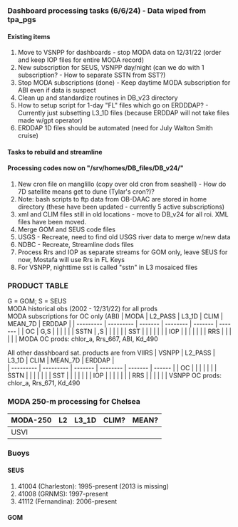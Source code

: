 ### Dashboard processing tasks (6/6/24) - Data wiped from tpa_pgs

#### Existing items
1. Move to VSNPP for dashboards - stop MODA data on 12/31/22 (order and keep IOP files for entire MODA record)
2. New subscription for SEUS, VSNPP day/night (can we do with 1 subscription? - How to separate SSTN from SST?)
3. Stop MODA subscriptions (done) - Keep daytime MODA subscription for ABI even if data is suspect
4. Clean up and standardize routines in DB_v23 directory
5. How to setup script for 1-day "FL" files which go on ERDDDAP? - Currently just subsetting L3_1D files (because ERDDAP will not take files made w/gpt operator)
6. ERDDAP 1D files should be automated (need for July Walton Smith cruise)
 

#### Tasks to rebuild and streamline
#### Processing codes now on "/srv/homes/DB_files/DB_v24/"
1. New cron file on manglillo (copy over old cron from seashell) - How do 7D satellite means get to dune (Tylar's cron?)?
2. Note: bash scripts to ftp data from OB-DAAC are stored in home directory (these have been updated - currently 5 active subscriptions)
3. xml and CLIM files still in old locations - move to DB_v24 for all roi. XML files have been moved.
4. Merge GOM and SEUS code files
5. USGS - Recreate, need to find old USGS river data to merge w/new data
6. NDBC - Recreate, Streamline dods files
7. Process Rrs and IOP as separate streams for GOM only, leave SEUS for now, Mostafa will use Rrs in FL Keys
8. For VSNPP, nighttime sst is called "sstn" in L3 mosaiced files


### PRODUCT TABLE
G = GOM; S = SEUS  
MODA historical obs (2002 - 12/31/22) for all prods  
MODA subscriptions for OC only (ABI)
| MODA      |  L2_PASS  |  L3_1D  |   CLIM   | MEAN_7D |  ERDDAP | 
| --------- | --------- | ------- | -------- | ------- | ------- |
| OC        |   G,S     |         |          |         |         |
| SSTN      |    ,S     |         |          |         |         |
| SST       |           |         |          |         |         |
| IOP       |           |         |          |         |         |
| RRS       |           |         |          |         |         |
MODA OC prods: chlor_a, Rrs_667, ABI, Kd_490

All other dasshboard sat. products are from VIIRS
| VSNPP     |  L2_PASS  |  L3_1D  |   CLIM   | MEAN_7D | ERDDAP |         
| --------- | --------- | ------- | -------- | ------- | ------ |
| OC        |           |         |          |         |        |
| SSTN      |           |         |          |         |        |
| SST       |           |         |          |         |        |
| IOP       |           |         |          |         |        |
| RRS       |           |         |          |         |        |
VSNPP OC prods: chlor_a, Rrs_671, Kd_490

### MODA 250-m processing for Chelsea
| MODA-250  |     L2    |  L3_1D  |   CLIM?  |   MEAN?   |  
| --------- | --------- | ------- | -------- | --------- | 
| USVI      |           |         |          |           | 


### Buoys
#### SEUS
1. 41004 (Charleston): 1995-present (2013 is missing)
2. 41008 (GRNMS): 1997-present
3. 41112 (Fernandina): 2006-present
#### GOM
